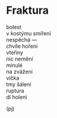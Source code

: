 Fraktura
========

bolest  
v kostýmu smíření  
nespěchá —  
chvíle hoření  
vteřiny  
nic nemění  
minulé  
na zvážení  
víčka  
tmy šálení  
ruptura  
dí holeni

(pj)

